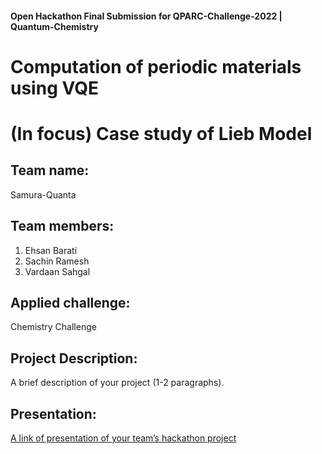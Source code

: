 #### Open Hackathon Final Submission for QPARC-Challenge-2022 | Quantum-Chemistry

# Computation of periodic materials using VQE
# (In focus) Case study of Lieb Model

## Team name:
Samura-Quanta

## Team members:
1. Ehsan Barati
2. Sachin Ramesh 
3. Vardaan Sahgal 

## Applied challenge:
Chemistry Challenge

## Project Description:
A brief description of your project (1-2 paragraphs).

## Presentation:
[A link of presentation of your team’s hackathon project](https://google.com)
